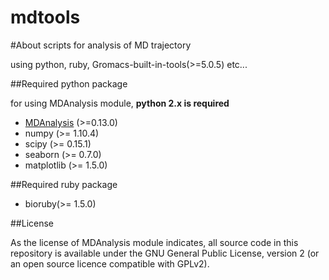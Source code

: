 mdtools
==========
#About
scripts for analysis of MD trajectory

using python, ruby, Gromacs-built-in-tools(>=5.0.5) etc...

##Required python package

for using MDAnalysis module, **python 2.x is required**

* [MDAnalysis](http://www.mdanalysis.org/) (>=0.13.0)
* numpy (>= 1.10.4)
* scipy (>= 0.15.1)
* seaborn (>= 0.7.0)
* matplotlib (>= 1.5.0)

##Required ruby package

* bioruby(>= 1.5.0)

##License

As the license of MDAnalysis module indicates, all source code in this repository is available under the GNU General Public License, version 2 (or an open source licence compatible with GPLv2).
